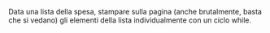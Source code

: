 Data una lista della spesa, stampare sulla pagina (anche brutalmente, basta che si vedano) gli elementi della lista individualmente con un ciclo while.



   